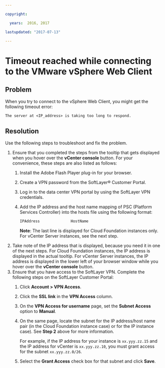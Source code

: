 ```yaml
---

copyright:

  years:  2016, 2017

lastupdated: "2017-07-13"

---
```


# Timeout reached while connecting to the VMware vSphere Web Client

## Problem
When you try to connect to the vSphere Web Client, you might get the following timeout error:

`The server at <IP_address> is taking too long to respond.`

## Resolution
Use the following steps to troubleshoot and fix the problem.

1. Ensure that you completed the steps from the tooltip that gets displayed when you hover over the **vCenter console** button. For
   your convenience, these steps are also listed as follows:   
   1. Install the Adobe Flash Player plug-in for your browser.   
   2. Create a VPN password from the SoftLayer® Customer Portal.    
   3. Log in to the data center VPN portal by using the SoftLayer VPN credentials.    
   4. Add the IP address and the host name mapping of PSC (Platform Services Controller) into the hosts file using the following format:

      ```javascript
      IPAddress              HostName
      ```
      **Note**: The last line is displayed for Cloud Foundation instances only. For vCenter Server instances, see the next step.
2. Take note of the IP address that is displayed, because you need it in one of the next steps. For Cloud Foundation instances, the IP address is displayed in the actual tooltip. For vCenter Server instances, the IP address is displayed in the lower left of your browser window while you hover over the **vCenter console** button.
3. Ensure that you have access to the SoftLayer VPN. Complete the following steps on the SoftLayer Customer Portal:
   1. Click **Account > VPN Access**.
   2. Click the **SSL link** in the **VPN Access** column.
   3. On the **VPN Access for username** page, set the **Subnet Access** option to **Manual**.
   4. On the same page, locate the subnet for the IP address/host name pair (in the Cloud Foundation instance case) or for the IP instance case). See **Step 2** above for more information.    
   
      For example, if the IP address for your instance is `xx.yyy.zz.15` and the IP address for vCenter is `xx.yyy.zz.10`, you must grant access for the subnet `xx.yyy.zz.0/26`.
   
   5. Select the **Grant Access** check box for that subnet and click **Save**.
